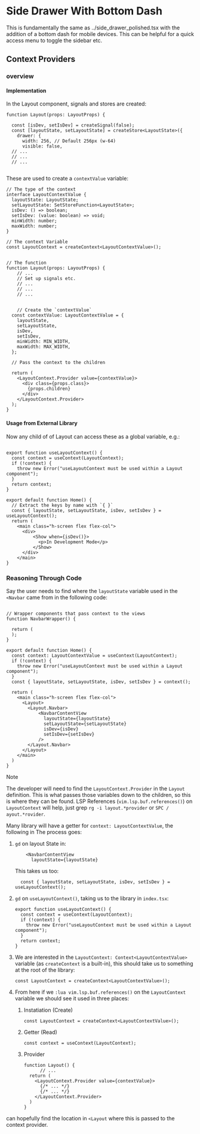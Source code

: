 # Side Drawer With Bottom Dash

This is fundamentally the same as ../side_drawer_polished.tsx with the addition of a bottom dash for mobile devices. This can be helpful for a quick access menu to toggle the sidebar etc.

## Context Providers

### overview
#### Implementation

In the Layout component, signals and stores are created:


```tsx
function Layout(props: LayoutProps) {

  const [isDev, setIsDev] = createSignal(false);
  const [layoutState, setLayoutState] = createStore<LayoutState>({
    drawer: {
      width: 256, // Default 256px (w-64)
      visible: false,
  // ...
  // ...
  // ...


```

These are used to create a `contextValue` variable:


```tsx
// The type of the context
interface LayoutContextValue {
  layoutState: LayoutState;
  setLayoutState: SetStoreFunction<LayoutState>;
  isDev: () => boolean;
  setIsDev: (value: boolean) => void;
  minWidth: number;
  maxWidth: number;
}

// The context Variable
const LayoutContext = createContext<LayoutContextValue>();


// The function
function Layout(props: LayoutProps) {
    // ...
    // Set up signals etc.
    // ...
    // ...
    // ...


    // Create the `contextValue`
  const contextValue: LayoutContextValue = {
    layoutState,
    setLayoutState,
    isDev,
    setIsDev,
    minWidth: MIN_WIDTH,
    maxWidth: MAX_WIDTH,
  };

  // Pass the context to the children

  return (
    <LayoutContext.Provider value={contextValue}>
      <div class={props.class}>
        {props.children}
      </div>
    </LayoutContext.Provider>
  );
}

```


#### Usage from External Library
Now any child of of Layout can access these as a global variable, e.g.:


```tsx

export function useLayoutContext() {
  const context = useContext(LayoutContext);
  if (!context) {
    throw new Error("useLayoutContext must be used within a Layout component");
  }
  return context;
}

export default function Home() {
  // Extract the keys by name with `{ }`
  const { layoutState, setLayoutState, isDev, setIsDev } = useLayoutContext();
  return (
    <main class="h-screen flex flex-col">
      <div>
          <Show when={isDev()}>
            <p>In Development Mode</p>
          </Show>
      </div>
    </main>
}

```

### Reasoning Through Code

Say the user needs to find where the `layoutState` variable used in the `<Navbar` came from in the following code:

```tsx

// Wrapper components that pass context to the views
function NavbarWrapper() {

  return (
  );
}

export default function Home() {
  const context: LayoutContextValue = useContext(LayoutContext);
  if (!context) {
    throw new Error("useLayoutContext must be used within a Layout component");
  }
  const { layoutState, setLayoutState, isDev, setIsDev } = context();

  return (
    <main class="h-screen flex flex-col">
      <Layout>
        <Layout.Navbar>
            <NavbarContentView
              layoutState={layoutState}
              setLayoutState={setLayoutState}
              isDev={isDev}
              setIsDev={setIsDev}
            />
        </Layout.Navbar>
      </Layout>
    </main>
  )
}

```

> [!NOTE]
> The developer will need to find the `LayoutContext.Provider` in the `Layout` definition. This is what passes those variables down to the children, so this is where they can be found. LSP References (`vim.lsp.buf.references()`) on `LayoutContext` will help, just grep `rg -i layout.*provider` or `SPC / ayout.*rovider`.


Many library will have a getter for `context: LayoutContextValue`, the following in
The process goes:

1. `gd` on layout State in:

    ```tsx
        <NavbarContentView
          layoutState={layoutState}
    ```

    This takes us too:

    ```tsx
      const { layoutState, setLayoutState, isDev, setIsDev } = useLayoutContext();
    ```


2. `gd` on `useLayoutContext()`, taking us to the library in `index.tsx`:

   ```tsx
   export function useLayoutContext() {
     const context = useContext(LayoutContext);
     if (!context) {
       throw new Error("useLayoutContext must be used within a Layout component");
     }
     return context;
   }

   ```


3. We are interested in the `LayoutContext: Context<LayoutContextValue>` variable (as `createContext` is a built-in), this should take us to something at the root of the library:

    ```tsx
    const LayoutContext = createContext<LayoutContextValue>();
    ```

4. From here if we `:lua vim.lsp.buf.references()` on the `LayoutContext` variable we should see it used in three places:


    1. Instatiation (Create)
        ```tsx
        const LayoutContext = createContext<LayoutContextValue>();
        ```
    2. Getter (Read)
        ```tsx
        const context = useContext(LayoutContext);
        ```
    3. Provider
        ```tsx
        function Layout() {
              // ...
          return (
            <LayoutContext.Provider value={contextValue}>
              {/* ... */}
              {/* ... */}
            </LayoutContext.Provider>
          )
        }

        ```



can hopefully find the location in `<Layout` where this is passed to the context provider.

